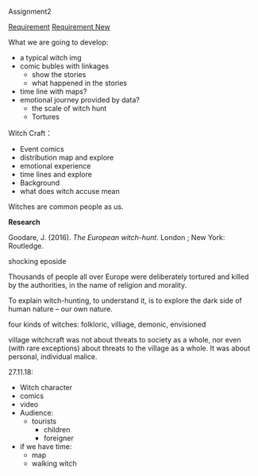 Assignment2

[Requirement](<https://docs.google.com/document/d/1IXT-PTfMyqsVEr2pbsPufmPMsALwBR_fh-ZefKji2Js/edit>)
[Requirement New](<https://docs.google.com/document/d/146OM3izJK9IuMYgvkXP-qk82ds-dZPKdZ_ax50MxkZA/edit?usp=sharing>)


What we are going to develop:

- a typical witch img
- comic bubles with linkages
  - show the stories
  - what happened in the stories
- time line with maps?
- emotional journey provided by data?
  - the scale of witch hunt
  - Tortures



Witch Craft：

- Event comics
- distribution map and explore
- emotional experience
- time lines and explore
- Background 
- what does witch accuse mean



Witches are common people as us.







**Research**

Goodare, J. (2016). *The European witch-hunt*. London ; New York: Routledge.

shocking eposide

Thousands of people all over Europe were deliberately tortured and killed by the authorities, in the name of religion and morality.

To explain witch-hunting, to understand it, is to explore the dark side of human nature – our own nature.

four kinds of witches: folkloric, villiage, demonic, envisioned

village witchcraft was not about threats to society as a whole, nor even (with rare exceptions) about threats to the village as a whole. It was about personal, individual malice.





27.11.18:

- Witch character
- comics
- video
- Audience:
  - tourists
    - children
    - foreigner
- if we have time:
  - map
  - walking witch

